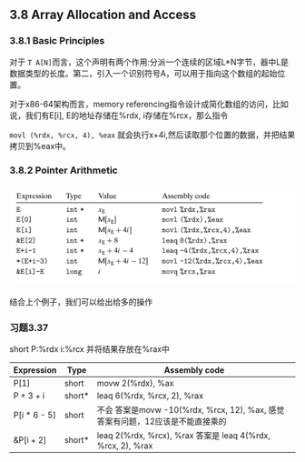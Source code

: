 ## 3.8 Array Allocation and Access

### 3.8.1 Basic Principles

对于 `T A[N]`而言，这个声明有两个作用:分派一个连续的区域L*N字节，器中L是数据类型的长度。第二，引入一个识别符号A，可以用于指向这个数组的起始位置。

对于x86-64架构而言，memory referencing指令设计成简化数组的访问，比如说，我们有E[i], E的地址存储在%rdx, i存储在%rcx，那么指令

`movl (%rdx, %rcx, 4), %eax` 就会执行x+4i,然后读取那个位置的数据，并把结果拷贝到%eax中。

### 3.8.2 Pointer Arithmetic

![](./pointer_arithmetic.PNG)

结合上个例子，我们可以给出给多的操作

### 习题3.37

short P:%rdx  i:%rcx 并将结果存放在%rax中

|  Expression| Type     | Assembly code|
| ------- | ---------- | ---------|
| P[1]   |  short      | movw 2(%rdx), %ax|
| P + 3 + i | short*   | leaq 6(%rdx, %rcx, 2), %rax|
| P[i * 6 - 5] | short | 不会 答案是movw -10(%rdx, %rcx, 12), %ax, 感觉答案有问题，12应该是不能直接乘的|
| &P[i + 2] | short*   | leaq 2(%rdx, %rcx), %rax 答案是 leaq 4(%rdx, %rcx, 2), %rax|
